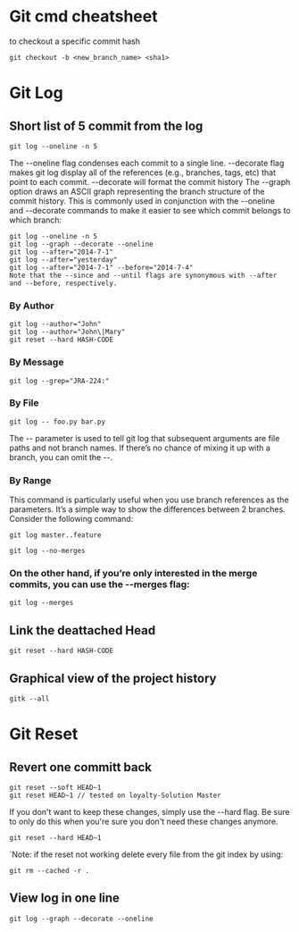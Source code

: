 # Git cmd cheatsheet 

to checkout a specific commit hash
```
git checkout -b <new_branch_name> <sha1>
```
# Git Log
## Short list of 5 commit from the log 
```
git log --oneline -n 5
```
The --oneline flag condenses each commit to a single line.
--decorate flag makes git log display all of the references (e.g., branches, tags, etc) that point to each commit.
--decorate will format the commit history
The --graph option draws an ASCII graph representing the branch structure of the commit history. This is commonly used in conjunction with the --oneline and --decorate commands to make it easier to see which commit belongs to which branch:
```
git log --oneline -n 5
git log --graph --decorate --oneline
git log --after="2014-7-1"
git log --after="yesterday"
git log --after="2014-7-1" --before="2014-7-4"
Note that the --since and --until flags are synonymous with --after and --before, respectively.
```
### By Author
```
git log --author="John"
git log --author="John\|Mary"
git reset --hard HASH-CODE
```
### By Message
```
git log --grep="JRA-224:"
```
### By File
```
git log -- foo.py bar.py
```
The -- parameter is used to tell git log that subsequent arguments are file paths and not branch names. If there’s no chance of mixing it up with a branch, you can omit the --.
### By Range
This command is particularly useful when you use branch references as the parameters. It’s a simple way to show the differences between 2 branches. Consider the following command:
```
git log master..feature
```
```
git log --no-merges
```
### On the other hand, if you’re only interested in the merge commits, you can use the --merges flag:
```
git log --merges
```
## Link the deattached Head
```
git reset --hard HASH-CODE
```
## Graphical view of the project history
```
gitk --all
```

# Git Reset
## Revert one committ back 
```
git reset --soft HEAD~1
git reset HEAD~1 // tested on loyalty-Solution Master
```
If you don't want to keep these changes, simply use the --hard flag. Be sure to only do this when you're sure you don't need these changes anymore.
```
git reset --hard HEAD~1
```
`Note: if the reset not working delete every file from the git index by using:
```
git rm --cached -r .
```
## View log in one line
```
git log --graph --decorate --oneline
```
